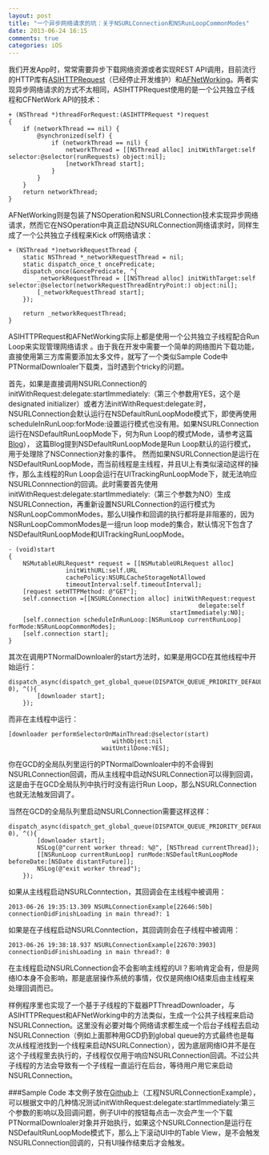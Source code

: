 ```yaml
---
layout: post
title: "一个异步网络请求的坑：关于NSURLConnection和NSRunLoopCommonModes"
date: 2013-06-24 16:15
comments: true
categories: iOS
---
```


我们开发App时，常常需要异步下载网络资源或者实现REST API调用，目前流行的HTTP库有[ASIHTTPRequest](https://github.com/pokeb/asi-http-request/)（已经停止开发维护）和[AFNetWorking](https://github.com/AFNetworking/AFNetworking)。两者实现异步网络请求的方式不太相同，ASIHTTPRequest使用的是一个公共独立子线程和CFNetWork API的技术：

```
+ (NSThread *)threadForRequest:(ASIHTTPRequest *)request
{
	if (networkThread == nil) {
		@synchronized(self) {
			if (networkThread == nil) {
				networkThread = [[NSThread alloc] initWithTarget:self selector:@selector(runRequests) object:nil];
				[networkThread start];
			}
		}
	}
	return networkThread;
}
```
AFNetWorking则是包装了NSOperation和NSURLConnection技术实现异步网络请求，然而它在NSOperation中真正启动NSURLConnection网络请求时，同样生成了一个公共独立子线程来Kick off网络请求：

```
+ (NSThread *)networkRequestThread {
    static NSThread *_networkRequestThread = nil;
    static dispatch_once_t oncePredicate;
    dispatch_once(&oncePredicate, ^{
        _networkRequestThread = [[NSThread alloc] initWithTarget:self selector:@selector(networkRequestThreadEntryPoint:) object:nil];
        [_networkRequestThread start];
    });

    return _networkRequestThread;
}
```

<!-- more -->

ASIHTTPRequest和AFNetWorking实际上都是使用一个公共独立子线程配合Run Loop来实现管理网络请求
。由于我在开发中需要一个简单的网络图片下载功能，直接使用第三方库需要添加太多文件，就写了一个类似Sample Code中PTNormalDownloaler下载类，当时遇到个tricky的问题。

首先，如果是直接调用NSURLConnection的initWithRequest:delegate:startImmediately:（第三个参数用YES，这个是designated initializer）或者方法initWithRequest:delegate:时，NSURLConnection会默认运行在NSDefaultRunLoopMode模式下，即使再使用scheduleInRunLoop:forMode:设置运行模式也没有用。如果NSURLConnection运行在NSDefaultRunLoopMode下，何为Run Loop的模式Mode，请参考这篇[Blog](http://www.hrchen.com/2013/06/multi-threading-programming-of-ios-part-1/)），
这篇Blog提到NSDefaultRunLoopMode是Run Loop默认的运行模式，用于处理除了NSConnection对象的事件。
然而如果NSURLConnection是运行在NSDefaultRunLoopMode，而当前线程是主线程，并且UI上有类似滚动这样的操作，那么主线程的Run Loop会运行在UITrackingRunLoopMode下，就无法响应NSURLConnnection的回调。此时需要首先使用initWithRequest:delegate:startImmediately:（第三个参数为NO）生成NSURLConnection，再重新设置NSURLConnection的运行模式为NSRunLoopCommonModes，那么UI操作和回调的执行都将是非阻塞的，因为NSRunLoopCommonModes是一组run loop mode的集合，默认情况下包含了NSDefaultRunLoopMode和UITrackingRunLoopMode。

```
- (void)start
{
    NSMutableURLRequest* request = [[NSMutableURLRequest alloc]   
                initWithURL:self.URL
                cachePolicy:NSURLCacheStorageNotAllowed
                timeoutInterval:self.timeoutInterval];
    [request setHTTPMethod: @"GET"];
    self.connection =[[NSURLConnection alloc] initWithRequest:request
                                                     delegate:self
                                             startImmediately:NO];
    [self.connection scheduleInRunLoop:[NSRunLoop currentRunLoop] forMode:NSRunLoopCommonModes];
    [self.connection start];
}

```

其次在调用PTNormalDownloaler的start方法时，如果是用GCD在其他线程中开始运行：

```
dispatch_async(dispatch_get_global_queue(DISPATCH_QUEUE_PRIORITY_DEFAULT, 0), ^(){
        [downloader start];
    });

```
而非在主线程中运行：

```
[downloader performSelectorOnMainThread:@selector(start) 
                             withObject:nil 
                          waitUntilDone:YES];
```

你在GCD的全局队列里运行的PTNormalDownloaler中的不会得到NSURLConnection回调，而从主线程中启动NSURLConnection可以得到回调，这是由于在GCD全局队列中执行时没有运行Run Loop，那么NSURLConnection也就无法触发回调了。

当然在GCD的全局队列里启动NSURLConnection需要这样这样：

```
dispatch_async(dispatch_get_global_queue(DISPATCH_QUEUE_PRIORITY_DEFAULT, 0), ^(){
        [downloader start];
        NSLog(@"current worker thread: %@", [NSThread currentThread]);
        [[NSRunLoop currentRunLoop] runMode:NSDefaultRunLoopMode beforeDate:[NSDate distantFuture]];
        NSLog(@"exit worker thread");
    });

```

如果从主线程启动NSURLConntection，其回调会在主线程中被调用：

```
2013-06-26 19:35:13.309 NSURLConnectionExample[22646:50b] connectionDidFinishLoading in main thread?: 1
```

如果是在子线程启动NSURLConntection，其回调则会在子线程中被调用：

```
2013-06-26 19:38:18.937 NSURLConnectionExample[22670:3903] connectionDidFinishLoading in main thread?: 0
```

在主线程启动NSURLConnection会不会影响主线程的UI？影响肯定会有，但是网络IO本身不会影响，那是底层操作系统的事情，仅仅是网络IO结束后由主线程来处理回调而已。

样例程序里也实现了一个基于子线程的下载器PTThreadDownloader，与ASIHTTPRequest和AFNetWorking中的方法类似，生成一个公共子线程来启动NSURLConnection。这里没有必要对每个网络请求都生成一个后台子线程去启动NSURLConnection（例如上面那种用GCD扔到global queue的方式最终也是每次从线程池找到一个线程来启动NSURLConnection），因为底层网络IO并不是在这个子线程里去执行的，子线程仅仅用于响应NSURLConnection回调。不过公共子线程的方法会导致有一个子线程一直运行在后台，等待用户用它来启动NSURLConnection。


###Sample Code
本文例子放在[Github](https://github.com/hrchen/ExamplesForBlog)上（工程NSURLConnectionExample），可以根据文中的几种情况测试initWithRequest:delegate:startImmediately:第三个参数的影响以及回调问题，例子UI中的按钮每点击一次会产生一个下载PTNormalDownloaler对象并开始执行，如果这个NSURLConnection是运行在NSDefaultRunLoopMode模式下，那么上下滚动UI中的Table View，是不会触发NSURLConnection回调的，只有UI操作结束后才会触发。



